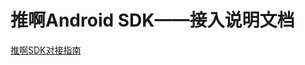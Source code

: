 # 推啊Android SDK——接入说明文档

    
  [推啊SDK对接指南](https://yun.dui88.com/tuia/sdk/html/推啊广告SDK-Android-V2.6.0.2.html)